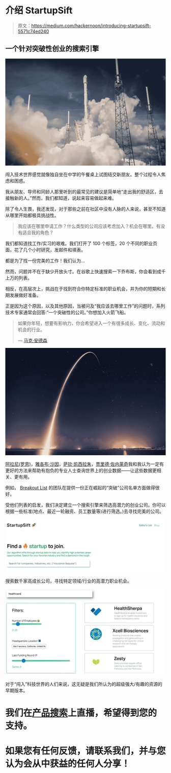 # 介绍 StartupSift

> 原文：<https://medium.com/hackernoon/introducing-startupsift-5571c74ed240>

## 一个针对突破性创业的搜索引擎

![](img/d1a75f4fc8a7d1d8dc99f2800486ac88.png)

闯入技术世界感觉就像独自坐在中学的午餐桌上试图结交新朋友。整个过程令人焦虑和困惑。

我从朋友、导师和同龄人那里听到的最常见的建议是简单地“走出我的舒适区，去接触新的人。”然而，我们都知道，说起来容易做起来难。

除了令人生畏，我还发现，对于那些之前在社区中没有人脉的人来说，甚至不知道从哪里开始都极具挑战性。

> 我应该在哪里申请工作？什么类型的公司应该考虑加入？机会在哪里，有没有适合我的角色？

我们都知道找工作/实习的艰难。我们打开了 100 个标签，20 个不同的职业页面，花了几个小时研究，发邮件和填表。

都是为了找一份完美的工作！我们认为…

然而，问题并不在于缺少开放头寸。在谷歌上快速搜索一下乔布斯，你会看到成千上万的列表。

相反，在高层次上，挑战在于找到符合你特定标准的职业机会，并为你的短期和长期发展做好准备。

正是因为这个原因，以及其他原因，当被问及“我应该去哪里工作”的问题时，系列技术专家通常会回答:“一个突破性的公司。”你想加入火箭飞船。

> 如果你年轻，想要有影响力，你会希望进入一个有很多成长、变化、流动和机会的行业。
> 
> — [马克·安德森](https://medium.com/u/fa65e64cf273?source=post_page-----5571c74ed240--------------------------------)

![](img/548f96452d8985faa58f4ca1352b1bd9.png)

[阿拉尼(罗恩)](https://medium.com/u/9c88883e8ba?source=post_page-----5571c74ed240--------------------------------)，[雅各布·沙因](https://medium.com/u/7f3be0538147?source=post_page-----5571c74ed240--------------------------------)，[萨钦·凯西拉朱](https://medium.com/u/6b8170565911?source=post_page-----5571c74ed240--------------------------------)，[贾里德·佐内莱奇](https://medium.com/u/ea1af4ddc17b?source=post_page-----5571c74ed240--------------------------------)我和我认为一定有更好的方法来帮助有抱负的专业人士查询世界上的创业数据——让这些数据更相关、更有用。

例如， [Breakout List](https://breakoutlist.com/) 的团队在提供一份正在崛起的“突破”公司名单方面做得很好。

受他们列表的启发，我们决定建立一个搜索引擎来筛选高潜力的创业公司。你可以根据一些标准(地点、最近一轮融资、员工数量等)进行筛选。)去寻找完美的公司。

[![](img/2e95d8112cb51a5f29d50c2dda77b8d7.png)](http://startupsift.com/)

搜索数千家高成长公司，寻找特定领域/行业的高潜力职业机会。

[![](img/5a2acd7887168d6ec8461983dff6a50c.png)](http://startupsift.com/)

对于“闯入”科技世界的人们来说，这无疑是我们所认为的超级强大/有趣的资源的早期版本。

# 我们在[产品搜索](https://medium.com/u/b8b4445269d0?source=post_page-----5571c74ed240--------------------------------)上直播，希望得到您的支持。

# 如果您有任何反馈，请联系我们，并与您认为会从中获益的任何人分享！